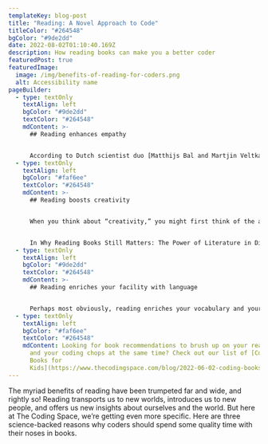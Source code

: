 ```yaml
---
templateKey: blog-post
title: "Reading: A Novel Approach to Code"
titleColor: "#264548"
bgColor: "#9de2dd"
date: 2022-08-02T01:10:40.169Z
description: How reading books can make you a better coder
featuredPost: true
featuredImage:
  image: /img/benefits-of-reading-for-coders.png
  alt: Accessibility name
pageBuilder:
  - type: textOnly
    textAlign: left
    bgColor: "#9de2dd"
    textColor: "#264548"
    mdContent: >-
      ## Reading enhances empathy


      According to Dutch scientist duo [Matthijs Bal and Martjin Veltkamp](https://journals.plos.org/plosone/article?id=10.1371/journal.pone.0055341), reading teaches you how to see the world from someone else's perspective and encourages you to care for a character’s problems. Empathy like this can be extremely useful for coders! Instinctively, coders that deeply understand a client’s needs and want to create something valuable to solve their problems are more motivated and focused.
  - type: textOnly
    textAlign: left
    bgColor: "#faf6ee"
    textColor: "#264548"
    mdContent: >-
      ## Reading boosts creativity


      When you think about “creativity,” you might first think of the arts – painters, songwriters, designers, poets. But creativity applies to many more fields than just the arts! You are flexing your creativity when you improvise a new recipe, when you offer a new idea in the boardroom, and — yes — when you code! 


      In Why Reading Books Still Matters: The Power of Literature in Digital Times, Martha C. Pennington and Robert P. Waxler state, “If imagination connected to reason spurs discovery, innovation, and new understandings, it can be maintained that literature has a key role in both developing and engaging imaginative and magical thinking.” The ability to create new ideas is crucial in the world of technology, and reading is one of the easiest ways to develop creativity.
  - type: textOnly
    textAlign: left
    bgColor: "#9de2dd"
    textColor: "#264548"
    mdContent: >-
      ## Reading enriches your facility with language


      Perhaps most obviously, reading enriches your vocabulary and your mastery of language. Not only does an enhanced vocabulary make it easier for coders to explain their ideas to their fellow programmers, their clients, and their bosses, an expanded vocabulary also allows coders to practice skills critical to their craft — like decoding the composite parts of a language and learning the mechanics of syntax.
  - type: textOnly
    textAlign: left
    bgColor: "#faf6ee"
    textColor: "#264548"
    mdContent: Looking for book recommendations to brush up on your reading skill
      and your coding chops at the same time? Check out our list of [Coding
      Books for
      Kids](https://www.thecodingspace.com/blog/2022-06-02-coding-books-for-kids/).
---
```

The myriad benefits of reading have been trumpeted far and wide, and rightly so! Reading transports us to new worlds, introduces us to new people, and offers us new insights about ourselves and the world. But here at The Coding Space, we’re getting even more specific. Here are three science-backed reasons why coders should spend some quality time with their noses in books.
